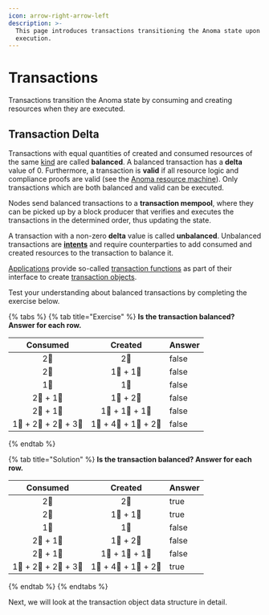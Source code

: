 ```yaml
---
icon: arrow-right-arrow-left
description: >-
  This page introduces transactions transitioning the Anoma state upon
  execution.
---
```


# Transactions

Transactions transition the Anoma state by consuming and creating resources when they are executed.&#x20;

## Transaction Delta

Transactions with equal quantities of created and consumed resources of the same [kind](../resources/#resource-kind) are called **balanced**. A balanced transaction has a **delta** value of 0. Furthermore, a transaction is **valid** if all resource logic and compliance proofs are valid (see the [Anoma resource machine](../page/#transaction-checks)). Only transactions which are both balanced and valid can be executed.

Nodes send balanced transactions to a **transaction mempool**, where they can be picked up by a block producer that verifies and executes the transactions in the determined order, thus updating the state.

A transaction with a non-zero **delta** value is called **unbalanced**. Unbalanced transactions are [**intents**](intents.md) and require counterparties to add consumed and created resources to the transaction to balance it.

[Applications](../applications/) provide so-called [transaction functions](../applications/interface.md#transaction-functions) as part of their interface to create [transaction objects](transaction-object.md).

Test your understanding about balanced transactions  by completing the exercise below.

{% tabs %}
{% tab title="Exercise" %}
**Is the transaction balanced? Answer for each row.**

<table><thead><tr><th align="center">Consumed</th><th align="center">Created</th><th data-type="checkbox">Answer</th></tr></thead><tbody><tr><td align="center">2🍏</td><td align="center">2🍏</td><td>false</td></tr><tr><td align="center">2🍏</td><td align="center">1🍏 + 1🍏</td><td>false</td></tr><tr><td align="center">1🍏</td><td align="center">1🐚</td><td>false</td></tr><tr><td align="center">2🍏 + 1🐚</td><td align="center">1🍏 + 2🐚</td><td>false</td></tr><tr><td align="center">2🍏 + 1🐚</td><td align="center">1🍏 + 1🍎 + 1🐚</td><td>false</td></tr><tr><td align="center">1🍏 + 2🍎 + 2🍎 + 3🐚</td><td align="center">1🍏 + 4🍎 + 1🐚 + 2🐚</td><td>false</td></tr></tbody></table>
{% endtab %}

{% tab title="Solution" %}
**Is the transaction balanced? Answer for each row.**

<table><thead><tr><th align="center">Consumed</th><th align="center">Created</th><th data-type="checkbox">Answer</th></tr></thead><tbody><tr><td align="center">2🍏</td><td align="center">2🍏</td><td>true</td></tr><tr><td align="center">2🍏</td><td align="center">1🍏 + 1🍏</td><td>true</td></tr><tr><td align="center">1🍏</td><td align="center">1🐚</td><td>false</td></tr><tr><td align="center">2🍏 + 1🐚</td><td align="center">1🍏 + 2🐚</td><td>false</td></tr><tr><td align="center">2🍏 + 1🐚</td><td align="center">1🍏 + 1🍎 + 1🐚</td><td>false</td></tr><tr><td align="center">1🍏 + 2🍎 + 2🍎 + 3🐚</td><td align="center">1🍏 + 4🍎 + 1🐚 + 2🐚</td><td>true</td></tr></tbody></table>
{% endtab %}
{% endtabs %}

Next, we will look at the transaction object data structure in detail.
